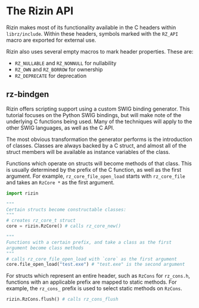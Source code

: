 # The Rizin API

Rizin makes most of its functionality available in the C headers within `librz/include`. Within these headers, symbols marked with the `RZ_API` macro are exported for external use.

Rizin also uses several empty macros to mark header properties. These are:
- `RZ_NULLABLE` and `RZ_NONNULL` for nullability
- `RZ_OWN` and `RZ_BORROW` for ownership
- `RZ_DEPRECATE` for deprecation

## rz-bindgen
Rizin offers scripting support using a custom SWIG binding generator.
This tutorial focuses on the Python SWIG bindings, but will make note of the underlying C functions being used.
Many of the techniques will apply to the other SWIG languages, as well as the C API.

The most obvious transformation the generator performs is the introduction of classes.
Classes are always backed by a C struct, and almost all of the struct members will be available as instance variables of the class.

Functions which operate on structs will become methods of that class. This is usually determined by the prefix of the C function, as well as the first argument.
For example, `rz_core_file_open_load` starts with `rz_core_file` and takes an `RzCore *` as the first argument.

```py
import rizin

"""
Certain structs become constructable classes:
"""
# creates rz_core_t struct
core = rizin.RzCore() # calls rz_core_new()

"""
Functions with a certain prefix, and take a class as the first
argument become class methods
"""
# calls rz_core_file_open_load with `core` as the first argument
core.file_open_load("test.exe") # "test.exe" is the second argument
```

For structs which represent an entire header, such as `RzCons` for `rz_cons.h`, functions with an applicable prefix are mapped to static methods.
For example, the `rz_cons_` prefix is used to select static methods on `RzCons`.

```py
rizin.RzCons.flush() # calls rz_cons_flush
```
